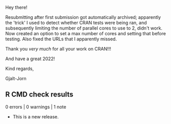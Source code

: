 Hey there!

Resubmitting after first submission got automatically archived; apparently the 'trick' I used to detect whether CRAN tests were being ran, and subsequently limiting the number of parallel cores to use to 2, didn't work. Now created an option to set a max number of cores and setting that before testing. Also fixed the URLs that I apparently missed.

Thank you *very much* for all your work on CRAN!!!

And have a great 2022!

Kind regards,

Gjalt-Jorn


## R CMD check results

0 errors | 0 warnings | 1 note

* This is a new release.
